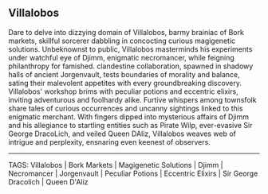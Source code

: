 ## Villalobos

Dare to delve into dizzying domain of Villalobos, barmy brainiac of Bork markets, skillful sorcerer dabbling in concocting curious magigenetic solutions. Unbeknownst to public, Villalobos masterminds his experiments under watchful eye of Djimm, enigmatic necromancer, while feigning philanthropy for famished. clandestine collaboration, spawned in shadowy halls of ancient Jorgenvault, tests boundaries of morality and balance, sating their malevolent appetites with every groundbreaking discovery. Villalobos' workshop brims with peculiar potions and eccentric elixirs, inviting adventurous and foolhardy alike. Furtive whispers among townsfolk share tales of curious occurrences and uncanny sightings linked to this enigmatic merchant. With fingers dipped into mysterious affairs of Djimm and his allegiance to startling entities such as Pirate Wilp, ever-evasive Sir George DracoLich, and veiled Queen DAliz, Villalobos weaves web of intrigue and perplexity, ensnaring even keenest of observers.

---
TAGS: Villalobos | Bork Markets | Magigenetic Solutions | Djimm | Necromancer | Jorgenvault | Peculiar Potions | Eccentric Elixirs | Sir George Dracolich | Queen D'Aliz

